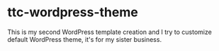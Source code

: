 # ttc-wordpress-theme
This is my second WordPress template creation and I try to customize default WordPress theme, it's for my sister business. 
